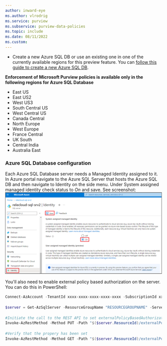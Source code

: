 ```yaml
---
author: inward-eye
ms.author: vlrodrig
ms.service: purview
ms.subservice: purview-data-policies
ms.topic: include
ms.date: 08/11/2022
ms.custom: 
---
```


- Create a new Azure SQL DB or use an existing one in one of the currently available regions for this preview feature. You can [follow this guide to create a new Azure SQL DB](/azure/azure-sql/database/single-database-create-quickstart).

**Enforcement of Microsoft Purview policies is available only in the following regions for Azure SQL Database**
- East US
- East US2
- West US3
- South Central US
- West Central US
- Canada Central
- North Europe
- West Europe
- France Central
- UK South
- Central India
- Australia East

### Azure SQL Database configuration
Each Azure SQL Database server needs a Managed Identity assigned to it. In Azure portal navigate to the Azure SQL Server that hosts the Azure SQL DB and then navigate to Identity on the side menu. Under System assigned managed identity check status to *On* and save. See screenshot:
![Screenshot shows how to assign system managed identity to Azure SQL Server.](../media/how-to-policies-data-owner-sql/assign-identity-azure-sql-db.png)

You'll also need to enable external policy based authorization on the server. You can do this in PowerShell:

```powershell
Connect-AzAccount -TenantId xxxx-xxxx-xxxx-xxxx-xxxx -SubscriptionId xxxx-xxxx-xxxx-xxxx

$server = Get-AzSqlServer -ResourceGroupName "RESOURCEGROUPNAME" -ServerName "SERVERNAME"

#Initiate the call to the REST API to set externalPolicyBasedAuthorization to true
Invoke-AzRestMethod -Method PUT -Path "$($server.ResourceId)/externalPolicyBasedAuthorizations/MicrosoftPurview?api-version=2021-11-01-preview" -Payload '{"properties":{"externalPolicyBasedAuthorization":true}}'

#Verify that the propery has been set
Invoke-AzRestMethod -Method GET -Path "$($server.ResourceId)/externalPolicyBasedAuthorizations/MicrosoftPurview?api-version=2021-11-01-preview"
```
